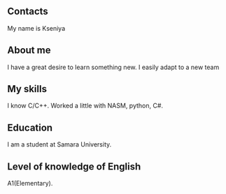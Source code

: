 ## Contacts
My name is Kseniya

## About me
I have a great desire to learn something new. I easily adapt to a new team

## My skills
I know C/C++. Worked a little with NASM, python, C#.

## Education
I am a student at Samara University.

## Level of knowledge of English
A1(Elementary).
